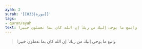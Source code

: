 ```yaml
---
ayah: 2
surah: '[[033|سورة]]'
tags:
- quran/ayah
text: واتبع ما يوحى إليك من ربك ۚ إن الله كان بما تعملون خبيرا
---
```

> واتبع ما يوحى إليك من ربك ۚ إن الله كان بما تعملون خبيرا
